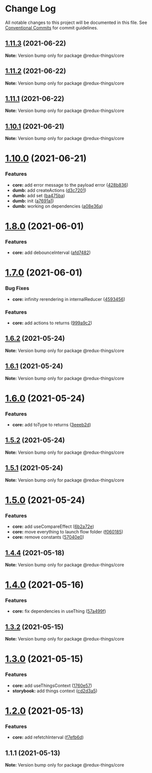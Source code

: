 # Change Log

All notable changes to this project will be documented in this file.
See [Conventional Commits](https://conventionalcommits.org) for commit guidelines.

## [1.11.3](https://github.com/theguriev/redux-things/compare/v1.11.2...v1.11.3) (2021-06-22)

**Note:** Version bump only for package @redux-things/core





## [1.11.2](https://github.com/theguriev/redux-things/compare/v1.11.1...v1.11.2) (2021-06-22)

**Note:** Version bump only for package @redux-things/core





## [1.11.1](https://github.com/theguriev/redux-things/compare/v1.11.0...v1.11.1) (2021-06-22)

**Note:** Version bump only for package @redux-things/core





## [1.10.1](https://github.com/theguriev/redux-things/compare/v1.10.0...v1.10.1) (2021-06-21)

**Note:** Version bump only for package @redux-things/core





# [1.10.0](https://github.com/theguriev/redux-things/compare/v1.9.0...v1.10.0) (2021-06-21)


### Features

* **core:** add error message to the payload error ([428b836](https://github.com/theguriev/redux-things/commit/428b83688756f6f975e567dcff5ab2337ef5a28c))
* **dumb:** add createActions ([d3c7201](https://github.com/theguriev/redux-things/commit/d3c72017028c0c04f35caa8eb607dbadbfba68d9))
* **dumb:** add set ([ba475ba](https://github.com/theguriev/redux-things/commit/ba475ba1c36387bc05bbb3b6679f9d8adbad6f91))
* **dumb:** init ([a7691a1](https://github.com/theguriev/redux-things/commit/a7691a1c0529e4dd4cf27d3154b9984e1100e2eb))
* **dumb:** working on dependencies ([a08e36a](https://github.com/theguriev/redux-things/commit/a08e36a25c3b83a8127d335312fea93ee86ff57f))





# [1.8.0](https://github.com/theguriev/redux-things/compare/v1.7.0...v1.8.0) (2021-06-01)


### Features

* **core:** add debounceInterval ([afd7482](https://github.com/theguriev/redux-things/commit/afd74821c0a19246abb6b5a4a2be3355059c6a64))





# [1.7.0](https://github.com/theguriev/redux-things/compare/v1.6.2...v1.7.0) (2021-06-01)


### Bug Fixes

* **core:** infinity rerendering in internalReducer ([4593456](https://github.com/theguriev/redux-things/commit/4593456d3bc8de58293e45fb63d93ef0584c6dd4))


### Features

* **core:** add actions to returns ([999a9c2](https://github.com/theguriev/redux-things/commit/999a9c2975c7069b6d896aa1172dc64eb6e781a9))





## [1.6.2](https://github.com/theguriev/redux-things/compare/v1.6.1...v1.6.2) (2021-05-24)

**Note:** Version bump only for package @redux-things/core





## [1.6.1](https://github.com/theguriev/redux-things/compare/v1.6.0...v1.6.1) (2021-05-24)

**Note:** Version bump only for package @redux-things/core





# [1.6.0](https://github.com/theguriev/redux-things/compare/v1.5.3...v1.6.0) (2021-05-24)


### Features

* **core:** add toType to returns ([3eeeb2d](https://github.com/theguriev/redux-things/commit/3eeeb2d3f354c3e7fdb123b229751849f1d9bfd5))





## [1.5.2](https://github.com/theguriev/redux-things/compare/v1.5.1...v1.5.2) (2021-05-24)

**Note:** Version bump only for package @redux-things/core





## [1.5.1](https://github.com/theguriev/redux-things/compare/v1.5.0...v1.5.1) (2021-05-24)

**Note:** Version bump only for package @redux-things/core





# [1.5.0](https://github.com/theguriev/redux-things/compare/v1.4.4...v1.5.0) (2021-05-24)


### Features

* **core:** add useCompareEffect ([6b2a72e](https://github.com/theguriev/redux-things/commit/6b2a72e460a71c221f8ae7a2139c815bd05249b1))
* **core:** move everything to launch flow folder ([f060185](https://github.com/theguriev/redux-things/commit/f0601857c0301a0dcdadece7f49bc39acf7c8616))
* **core:** remove constants ([57040e0](https://github.com/theguriev/redux-things/commit/57040e0cc4dc6f0d3ced6eb65f8862848ad7990d))





## [1.4.4](https://github.com/theguriev/redux-things/compare/v1.4.3...v1.4.4) (2021-05-18)

**Note:** Version bump only for package @redux-things/core





# [1.4.0](https://github.com/theguriev/redux-things/compare/v1.3.8...v1.4.0) (2021-05-16)


### Features

* **core:** fix dependencies in useThing ([57a499f](https://github.com/theguriev/redux-things/commit/57a499fcdbfc8be7e3cbe52601aee00a9d13e813))





## [1.3.2](https://github.com/theguriev/redux-things/compare/v1.3.1...v1.3.2) (2021-05-15)

**Note:** Version bump only for package @redux-things/core





# [1.3.0](https://github.com/theguriev/redux-things/compare/v1.2.8...v1.3.0) (2021-05-15)


### Features

* **core:** add useThingsContext ([1760e57](https://github.com/theguriev/redux-things/commit/1760e5758012650f36717b690e078f6b918d0615))
* **storybook:** add things context ([cd2d3a5](https://github.com/theguriev/redux-things/commit/cd2d3a580676571f5d871b19a44e79ec468d4e10))





# [1.2.0](https://github.com/theguriev/redux-things/compare/v1.1.1...v1.2.0) (2021-05-13)


### Features

* **core:** add refetchInterval ([f7efb6d](https://github.com/theguriev/redux-things/commit/f7efb6d86540e63bdd1bf8ca34eed5c989476460))





## 1.1.1 (2021-05-13)

**Note:** Version bump only for package @redux-things/core
